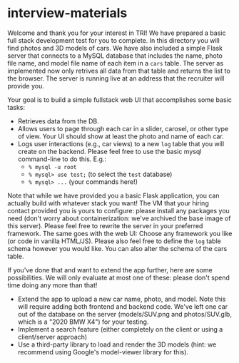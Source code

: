 # interview-materials

Welcome and thank you for your interest in TRI! We have prepared a basic full stack development test for you to complete. In this directory you will find photos and 3D models of cars. We have also included a simple Flask server that connects to a MySQL database that includes the name, photo file name, and model file name of each item in a `cars` table. The server as implemented now only retrives all data from that table and returns the list to the browser. The server is running live at an address that the recruiter will provide you.

Your goal is to build a simple fullstack web UI that accomplishes some basic tasks:
- Retrieves data from the DB.
- Allows users to page through each car in a slider, carosel, or other type of view. Your UI should show at least the photo and name of each car.
- Logs user interactions (e.g., car views) to a new `log` table that you will create on the backend. Please feel free to use the basic mysql command-line to do this. E.g.:
    - `% mysql -u root`
    - `% mysql> use test;` (to select the `test` database)
    - `% mysql> ...` (your commands here!)

Note that while we have provided you a basic Flask application, you can actually build with whatever stack you want! The VM that your hiring contact provided you is yours to configure: please install any packages you need (don't worry about containerization: we've archived the base image of this server). Please feel free to rewrite the server in your preferred framework. The same goes with the web UI: Choose any framework you like (or code in vanilla HTML/JS). Please also feel free to define the `log` table schema however you would like. You can also alter the schema of the cars table.

If you've done that and want to extend the app further, here are some possibilities. We will only evaluate at most one of these: please don't spend time doing any more than that!

- Extend the app to upload a new car name, photo, and model. Note this will require adding both frontend and backend code. We've left one car out of the database on the server (models/SUV.png and photos/SUV.glb, which is a "2020 BMW X4") for your testing.
- Implement a search feature (either completely on the client or using a client/server approach)
- Use a third-party library to load and render the 3D models (hint: we recommend using Google's model-viewer library for this).